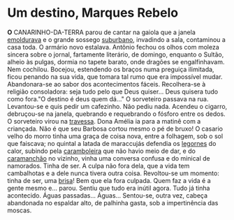 # Um destino, Marques Rebelo
**O** CANARINHO-DA-TERRA parou de cantar na gaiola que a janela [emoldurava](http://www.aulete.com.br/emoldurar) e o grande sossego [suburbano](http://www.aulete.com.br/subúrbio), invadindo a sala, contaminou a casa toda. O armário novo estalava. Antônio fechou os olhos com moleza sincera sobre o jornal, fartamente literário, de domingo, enquanto o Sultão, alheio às pulgas, dormia no tapete barato, onde dragões se engalfinhavam.
Nem cochilou. Bocejou, estendendo os braços numa preguiça ilimitada, ficou penando na sua vida, que tomara tal rumo que era impossível mudar. Abandonara-se ao sabor dos acontecimentos fáceis. Recolhera-se à religião consoladora: seja tudo pelo que Deus quiser... Deus quisera tudo como fora."O destino é deus quem dá..."
O sorveteiro passava na rua. Levantou-se e quis pedir um cafezinho. Não pediu nada. Acendeu o cigarro, debruçou-se na janela, quebrando e requebrando o fósforo entre os dedos. O sorveteiro virou na [travessa](http://www.aulete.com.br/travessa). Dona Amélia ia para a matinê com a criançada. Não é que seu Barbosa cortou mesmo o pé de bruxo! O casario velho do morro tinha uma graça de coisa nova, entre a folhagem, sob o sol que faiscava; no quintal a latada de maraccujás defendia os [legornes](https://www.google.com/search?q=legorne&safe=active&sxsrf=ALeKk02kay1cnu0xS810QNHik_QVXxzaTw:1593446350933&source=lnms&tbm=isch&sa=X&ved=2ahUKEwiW1NydsqfqAhWFyKQKHYXoDVIQ_AUoAXoECBMQAw&biw=2482&bih=928) do calor, subindo pela [caramboleira](https://www.google.com/search?q=caramboleira&tbm=isch&ved=2ahUKEwjErZegsqfqAhUQMRoKHUxtAScQ2-cCegQIABAA&oq=caramboleira&gs_lcp=CgNpbWcQAzICCAAyAggAMgIIADICCAAyAggAMgIIADICCAAyAggAMgIIADICCAA6BAgjECc6BQgAELEDOgYIABAKEBhQ5fwBWK2dAmClngJoA3AAeACAAbECiAG_G5IBBTItOS4zmAEAoAEBqgELZ3dzLXdpei1pbWc&sclient=img&ei=1A_6XsTzBJDiaMzahbgC&bih=928&biw=2482&safe=active) que não havio meio de dar, e do [caramanchão](https://www.google.com/search?q=caramanch%C3%A3o&tbm=isch&ved=2ahUKEwjfsK6zsqfqAhUWwIUKHXtSA38Q2-cCegQIABAA&oq=caramanch%C3%A3o&gs_lcp=CgNpbWcQAzICCAAyAggAMgQIABAeMgQIABAeMgQIABAeMgQIABAeMgQIABAeMgQIABAeMgQIABAeMgQIABAeOgQIIxAnOgUIABCxA1CvuwRYuskEYOLLBGgAcAB4AIAB_wKIAboZkgEFMi05LjKYAQCgAQGqAQtnd3Mtd2l6LWltZw&sclient=img&ei=_A_6Xt_CEpaAlwT7pI34Bw&bih=928&biw=2482&safe=active) no vizinho, vinha uma conversa confusa e do minical de namorados.
Tinha de ser. A culpa não fora dela, que a vida tem cambalhotas e a dele nunca tivera outra coisa. Revoltou-se um momento: tinha de ser, uma [brisa](http://www.aulete.com.br/brisa)! Bem que ela fora culpada. Quem faz a vida é a gente mesmo e... parou. Sentiu que tudo era inútil agora. Tudo já tinha acontecido. Águas passadas... Águas... 
Sentou-se, outra vez, cabeça abandonada no espaldar alto, de palhinha gasta, sob a impertinência das moscas.
